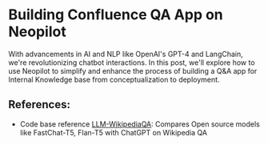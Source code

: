 # Building Confluence QA App on Neopilot
With advancements in AI and NLP like OpenAI's GPT-4 and LangChain, we're revolutionizing chatbot interactions. In this post, we'll explore how to use Neopilot to simplify and enhance the process of building a Q&A app for Internal Knowledge base from conceptualization to deployment. 


## References:

* Code base reference [LLM-WikipediaQA](https://github.com/georgesung/LLM-WikipediaQA/tree/main): Compares Open source models like FastChat-T5, Flan-T5 with ChatGPT on Wikipedia QA

